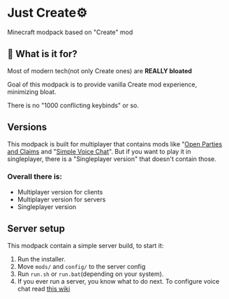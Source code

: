 # **Just Create⚙️**

Minecraft modpack based on "Create" mod

## 📔 What is it for?
Most of modern tech(not only Create ones) are **REALLY bloated**

Goal of this modpack is to provide vanilla Create mod experience, minimizing bloat.

There is no "1000 conflicting keybinds" or so.

## Versions
This modpack is built for multiplayer that contains mods like "[Open Parties and Claims](https://modrinth.com/mod/open-parties-and-claims) and "[Simple Voice Chat](https://modrinth.com/plugin/simple-voice-chat)". But if you want to play it in singleplayer, there is a "Singleplayer version" that doesn't contain those.

### Overall there is:
- Multiplayer version for clients
- Multiplayer version for servers
- Singleplayer version

## Server setup
This modpack contain a simple server build, to start it:
1. Run the installer.
2. Move `mods/` and `config/` to the server config
3. Run `run.sh` or `run.bat`(depending on your system).
4. If you ever run a server, you know what to do next. 
To configure voice chat read [this wiki](https://modrepo.de/minecraft/voicechat/wiki/server_setup)
